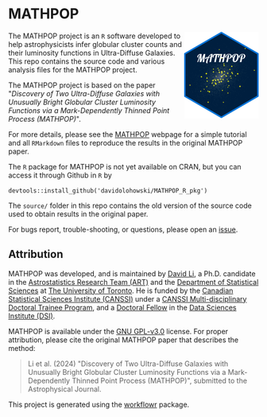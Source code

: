 # MATHPOP

<img src="docs/assets/mathpop_hex_sticker.png" align="right" width="150px">

The MATHPOP project is an `R` software developed to help astrophysicists infer globular cluster counts and their luminosity functions in Ultra-Diffuse Galaxies. This repo contains the source code and various analysis files for the MATHPOP project.

The MATHPOP project is based on the paper "*Discovery of Two Ultra-Diffuse Galaxies with Unusually Bright Globular Cluster Luminosity Functions via a Mark-Dependently Thinned Point Process (MATHPOP)*".

For more details, please see the [MATHPOP][] webpage for a simple tutorial and all `RMarkdown` files to reproduce the results in the original MATHPOP paper.

The `R` package for MATHPOP is not yet available on CRAN, but you can access it through Github in `R` by

```
devtools::install_github('davidolohowski/MATHPOP_R_pkg')
```

The `source/` folder in this repo contains the old version of the source code used to obtain results in the original paper.

For bugs report, trouble-shooting, or questions, please open an [issue][].

## Attribution

MATHPOP was developed, and is maintained by [David Li][], a Ph.D. candidate in the [Astrostatistics Research Team (ART)][] and the [Department of Statistical Sciences][] at [The University of Toronto][]. He is funded by the [Canadian Statistical Sciences Institute (CANSSI)][] under a [CANSSI Multi-disciplinary Doctoral Trainee Program][], and a [Doctoral Fellow][] in the [Data Sciences Institute (DSI)][].

MATHPOP is available under the [GNU GPL-v3.0][] license. For proper attribution, please cite the original MATHPOP paper that describes the method:

> Li et al. (2024) "Discovery of Two Ultra-Diffuse Galaxies with Unusually Bright Globular Cluster Luminosity Functions via a Mark-Dependently Thinned Point Process (MATHPOP)", submitted to the Astrophysical Journal.

This project is generated using the [workflowr][] package.

[David Li]: https://www.ddavidli.com
[workflowr]: https://github.com/workflowr/workflowr
[MATHPOP]: http://davidolohowski.github.io/MATHPOP/
[issue]: https://github.com/davidolohowski/MATHPOP/issues
[Astrostatistics Research Team (ART)]: https://astrostatuoft.com/
[Department of Statistical Sciences]: https://www.statistics.utoronto.ca/
[The University of Toronto]: https://www.utoronto.ca/
[Canadian Statistical Sciences Institute (CANSSI)]: https://canssi.ca/
[CANSSI Multi-disciplinary Doctoral Trainee Program]: https://canssiontario.utoronto.ca/opportunities/uoft-opportunities/mdoc/
[Doctoral Fellow]: https://datasciences.utoronto.ca/doctoral-student-fellowship/
[Data Sciences Institute (DSI)]: https://datasciences.utoronto.ca/
[GNU GPL-v3.0]: https://www.gnu.org/licenses/gpl-3.0.en.html





